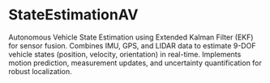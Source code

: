 # StateEstimationAV
Autonomous Vehicle State Estimation using Extended Kalman Filter (EKF) for sensor fusion. Combines IMU, GPS, and LIDAR data to estimate 9-DOF vehicle states (position, velocity, orientation) in real-time. Implements motion prediction, measurement updates, and uncertainty quantification for robust localization.
